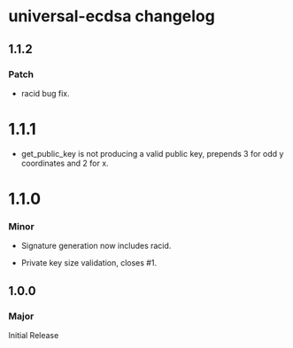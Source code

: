 # universal-ecdsa changelog

## 1.1.2

### Patch

- racid bug fix.

# 1.1.1

- get_public_key is not producing a valid public key, prepends 3 for odd y coordinates and 2 for x.

# 1.1.0

### Minor

- Signature generation now includes racid.

- Private key size validation, closes #1.

## 1.0.0

### Major

Initial Release
